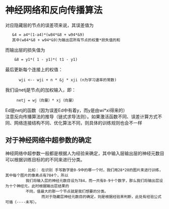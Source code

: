 # 神经网络和反向传播算法


对应隐藏层的节点的误差项来说，其误差值为
 
       &4 = a4*(1-a4)*(w84*&8 + w94*&9)
       其中(w84*&8 + w94*&9)为输出层所有节点的权重*损失值的和
       
   而输出层的损失值为
   
        &8 = y1*( 1 - y1)*( t1 - y1)
        
 最后更新每个连接上的权值：
 
          wji <-- wji + n * &j * xji (n为学习速率的常数)
          
          
  我们设netj是节点j的加权输入，即：
       
         netj = wj（向量）* xj（向量）
   Ed是netj的函数（因为误差Ed中有着y，而y是由wi*xi得来的）  
   注意反向传播算法的推导（链式求导法则）。如果激活函数不同、误差计算方式不同、网络连接结构不同、优化算法不同，则具体的训练规则也会不一样
   
 ## 对于神经网络中超参数的确定
  
   神经网络中超参数一般都是根据人为经验来确定，其中输入层输出层的神经元数目可以根据训练目标的的不同来进行分类。
              
              比如： 在识别 手写数字是0-9中的哪一个时，我们用28*28的图片来进行训练，其中每个图片的像素点有784个，所以
             我们将输入层的神经元数目设为784，而一共有0-9十个数字，那么我们将输出层设为十个神经元，此时根据输出层结果的
             不同，值最大的那一个节点就是我们想要的分类。
                    而对于隐藏层神经元数目的确定，则是根据经验来判断，此处有经验公式可循（----未写）。
